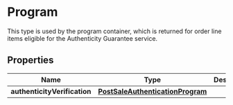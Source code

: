 

# Program

This type is used by the program container, which is returned for order line items eligible for the Authenticity Guarantee service.
## Properties

Name | Type | Description | Notes
------------ | ------------- | ------------- | -------------
**authenticityVerification** | [**PostSaleAuthenticationProgram**](PostSaleAuthenticationProgram.md) |  |  [optional]



